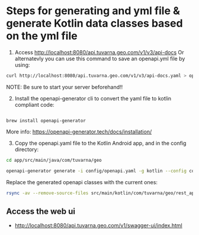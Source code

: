 # Steps for generating and yml file & generate Kotlin data classes based on the yml file

1. Access <http://localhost:8080/api.tuvarna.geo.com/v1/v3/api-docs>
Or alternatevly you can use this command to save an openapi.yml file by using:

```bash
curl http://localhost:8080/api.tuvarna.geo.com/v1/v3/api-docs.yaml > openapi.yaml

```

NOTE: Be sure to start your server beforehand!!

2. Install the openapi-generator cli to convert the yaml file to kotlin compliant code:

```homebrew

brew install openapi-generator
```

More info: <https://openapi-generator.tech/docs/installation/>


3. Copy the openapi.yaml file to the Kotlin Android app, and in the config directory:

```bash
cd app/src/main/java/com/tuvarna/geo

openapi-generator generate -i config/openapi.yaml -g kotlin --config config/openapi-config.json --additional-properties=packageName=com.tuvarna.geo.rest_api

```

Replace the generated openapi classes with the current ones:

```bash
rsync -av --remove-source-files src/main/kotlin/com/tuvarna/geo/rest_api ./ && rm -rf src/

```


## Access the web ui

- <http://localhost:8080/api.tuvarna.geo.com/v1/swagger-ui/index.html>

